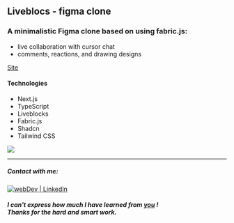 ## Liveblocs - figma clone

### A minimalistic Figma clone based on using fabric.js:

- live collaboration with cursor chat
- comments, reactions, and drawing designs

[Site](https://liveblocks-figma-sxidsvit.vercel.app/)

#### Technologies

- Next.js
- TypeScript
- Liveblocks
- Fabric.js
- Shadcn
- Tailwind CSS

![](demo.gif)

---

##### Contact with me:

[<img alt="webDev | LinkedIn" src="https://img.shields.io/badge/linkedin-0077B5.svg?&style=for-the-badge&logo=linkedin&logoColor=white" />][linkedin]

[linkedin]: https://www.linkedin.com/in/sergiy-antonyuk/

##### I can't express how much I have learned from [you](https://www.youtube.com/c/JavaScriptMastery) ! <br> Thanks for the hard and smart work.
